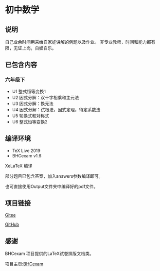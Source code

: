 # 初中数学

## 说明
自己业余时间用来给自家娃讲解的例题以及作业。
非专业教师，时间和能力都有限，无证上岗，自娱自乐。


## 已包含内容
### 六年级下
* U1 整式恒等变换1
* U2 因式分解：双十字相乘和主元法
* U3 因式分解：换元法 
* U4 因式分解：试根法，因式定理，待定系数法
* U5 轮换式和对称式
* U6 整式恒等变换2


## 编译环境
* TeX Live 2019
* BHCexam v1.6

XeLaTeX 编译

部分题目已包含答案，加入answers参数编译即可。

也可直接使用Output文件夹中编译好的pdf文件。
## 项目链接
[Gitee](https://gitee.com/guanqunchen/middle-school-math)

[GitHub](https://github.com/gavingqchen/MiddleSchoolMath)

## 感谢
BHCexam 项目提供的LaTeX试卷排版文档类。

项目主页:[BHCexam](https://github.com/mathedu4all/bhcexam)


